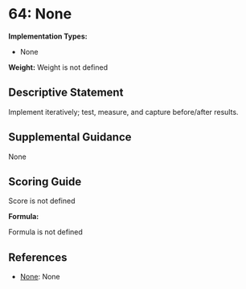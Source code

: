 # 64: None

**Implementation Types:**

- None

**Weight:** Weight is not defined

## Descriptive Statement

Implement iteratively; test, measure, and capture before/after results.

## Supplemental Guidance

None

## Scoring Guide

Score is not defined

**Formula:**

Formula is not defined

## References

- [None](None): None

